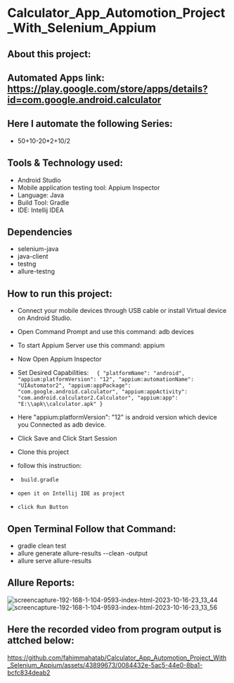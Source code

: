 # Calculator_App_Automotion_Project_With_Selenium_Appium
## About this project:
## Automated Apps link: https://play.google.com/store/apps/details?id=com.google.android.calculator
## Here I automate the following Series:
- 50+10-20*2+10/2

## Tools & Technology used:
- Android Studio
- Mobile application testing tool: Appium Inspector
- Language: Java
- Build Tool: Gradle
- IDE: Intellij IDEA
 
 ## Dependencies
- selenium-java
- java-client
- testng
- allure-testng

## How to run this project:
- Connect your mobile devices through USB cable or install Virtual device on Android Studio.
- Open Command Prompt and use this command: adb devices
- To start Appium Server use this command: appium
- Now Open Appium Inspector
- Set Desired Capabilities:
  ``   {
         "platformName": "android",
         "appium:platformVersion": "12",
         "appium:automationName": "UIAutomator2",
         "appium:appPackage": "com.google.android.calculator",
         "appium:appActivity": "com.android.calculator2.Calculator",
         "appium:app": "E:\\apk\\calculator.apk"
       } ``
- Here "appium:platformVersion": "12" is android version which device you Connected as adb device.
- Click Save and Click Start Session
  
- Clone this project
- follow this instruction:
- ```  build.gradle ```
- ``` open it on Intellij IDE as project ```
- ``` click Run Button ```
  
## Open Terminal Follow that Command:
- gradle clean test
- allure generate allure-results --clean -output
- allure serve allure-results 
  
## Allure Reports:
![screencapture-192-168-1-104-9593-index-html-2023-10-16-23_13_44](https://github.com/fahimmahatab/Calculator_App_Automotion_Project_With_Selenium_Appium/assets/43899673/68430a07-e1c5-4eed-93cb-0f67d64e5699)
![screencapture-192-168-1-104-9593-index-html-2023-10-16-23_13_56](https://github.com/fahimmahatab/Calculator_App_Automotion_Project_With_Selenium_Appium/assets/43899673/901fc513-5078-458b-89d3-cc98b772b587)

## Here the recorded video from program output is attched below:
https://github.com/fahimmahatab/Calculator_App_Automotion_Project_With_Selenium_Appium/assets/43899673/0084432e-5ac5-44e0-8ba1-bcfc834deab2

